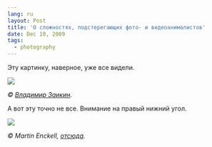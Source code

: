 ```yaml
---
lang: ru
layout: Post
title: 'О сложностях, подстерегающих фото- и видеоанималистов'
date: Dec 10, 2009
tags:
  - photography
---
```


Эту картинку, наверное, уже все видели.

![](/images/blog/vladimir-zaikin-videographer.jpg)

_© [Владимир Заикин](http://www.photosight.ru/photos/3531647)._

А вот эту точно не все. Внимание на правый нижний угол.

![](/images/blog/martin-enckell-photographer.jpg)

_© Martin Enckell, [отсюда](http://canonfieldreviews.com/7d-1-weather-sealing/ '7D #1 Weather Sealing')._
